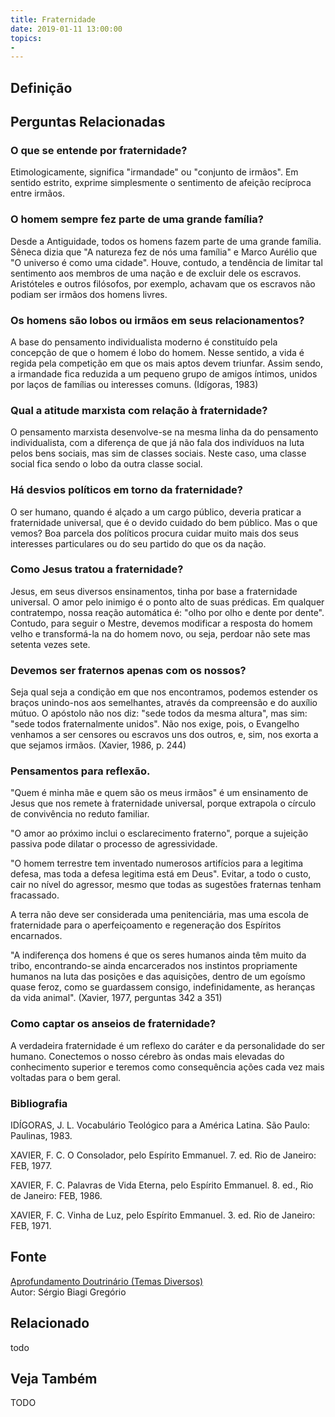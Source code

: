 ```yaml
---
title: Fraternidade
date: 2019-01-11 13:00:00
topics: 
- 
---
```


## Definição


## Perguntas Relacionadas

### O que se entende por fraternidade?
Etimologicamente, significa "irmandade" ou "conjunto de irmãos". Em
sentido estrito, exprime simplesmente o sentimento de afeição recíproca
entre irmãos.

### O homem sempre fez parte de uma grande família?
Desde a Antiguidade, todos os homens fazem parte de uma grande família.
Sêneca dizia que "A natureza fez de nós uma família" e Marco Aurélio que
"O universo é como uma cidade". Houve, contudo, a tendência de limitar
tal sentimento aos membros de uma nação e de excluir dele os escravos.
Aristóteles e outros filósofos, por exemplo, achavam que os escravos não
podiam ser irmãos dos homens livres.

### Os homens são lobos ou irmãos em seus relacionamentos?
A base do pensamento individualista moderno é constituído pela concepção
de que o homem é lobo do homem. Nesse sentido, a vida é regida pela
competição em que os mais aptos devem triunfar. Assim sendo, a irmandade
fica reduzida a um pequeno grupo de amigos íntimos, unidos por laços de
famílias ou interesses comuns. (Idígoras, 1983)

### Qual a atitude marxista com relação à fraternidade?
O pensamento marxista desenvolve-se na mesma linha da do pensamento
individualista, com a diferença de que já não fala dos indivíduos na
luta pelos bens sociais, mas sim de classes sociais. Neste caso, uma
classe social fica sendo o lobo da outra classe social.

### Há desvios políticos em torno da fraternidade?
O ser humano, quando é alçado a um cargo público, deveria praticar a
fraternidade universal, que é o devido cuidado do bem público. Mas o que
vemos? Boa parcela dos políticos procura cuidar muito mais dos seus
interesses particulares ou do seu partido do que os da nação.

### Como Jesus tratou a fraternidade?
Jesus, em seus diversos ensinamentos, tinha por base a fraternidade
universal. O amor pelo inimigo é o ponto alto de suas prédicas. Em
qualquer contratempo, nossa reação automática é: "olho por olho e dente
por dente". Contudo, para seguir o Mestre, devemos modificar a resposta
do homem velho e transformá-la na do homem novo, ou seja, perdoar não
sete mas setenta vezes sete.

### Devemos ser fraternos apenas com os nossos?
Seja qual seja a condição em que nos encontramos, podemos estender os
braços unindo-nos aos semelhantes, através da compreensão e do auxílio
mútuo. O apóstolo não nos diz: "sede todos da mesma altura", mas sim:
"sede todos fraternalmente unidos". Não nos exige, pois, o Evangelho
venhamos a ser censores ou escravos uns dos outros, e, sim, nos exorta a
que sejamos irmãos. (Xavier, 1986, p. 244)

### Pensamentos para reflexão.

"Quem é minha mãe e quem são os meus irmãos" é um ensinamento de Jesus
que nos remete à fraternidade universal, porque extrapola o círculo de
convivência no reduto familiar.

"O amor ao próximo inclui o esclarecimento fraterno", porque a sujeição
passiva pode dilatar o processo de agressividade.

"O homem terrestre tem inventado numerosos artifícios para a legitima
defesa, mas toda a defesa legitima está em Deus". Evitar, a todo o
custo, cair no nível do agressor, mesmo que todas as sugestões fraternas
tenham fracassado.

A terra não deve ser considerada uma penitenciária, mas uma escola de
fraternidade para o aperfeiçoamento e regeneração dos Espíritos
encarnados.

"A indiferença dos homens é que os seres humanos ainda têm muito da
tribo, encontrando-se ainda encarcerados nos instintos propriamente
humanos na luta das posições e das aquisições, dentro de um egoísmo
quase feroz, como se guardassem consigo, indefinidamente, as heranças da
vida animal". (Xavier, 1977, perguntas 342 a 351)

### Como captar os anseios de fraternidade?
A verdadeira fraternidade é um reflexo do caráter e da personalidade do
ser humano. Conectemos o nosso cérebro às ondas mais elevadas do
conhecimento superior e teremos como consequência ações cada vez mais
voltadas para o bem geral.

### Bibliografia
IDÍGORAS, J. L. Vocabulário Teológico para a América Latina. São
Paulo: Paulinas, 1983.

XAVIER, F. C. O Consolador, pelo Espírito Emmanuel. 7. ed. Rio de
Janeiro: FEB, 1977.

XAVIER, F. C. Palavras de Vida Eterna, pelo Espírito Emmanuel. 8. ed.,
Rio de Janeiro: FEB, 1986.

XAVIER, F. C. Vinha de Luz, pelo Espírito Emmanuel. 3. ed. Rio de
Janeiro: FEB, 1971.

## Fonte
[Aprofundamento Doutrinário (Temas Diversos)](https://sites.google.com/view/aprofundamentodoutrinario/fraternidade)  
Autor: Sérgio Biagi Gregório



## Relacionado
todo

## Veja Também
TODO


